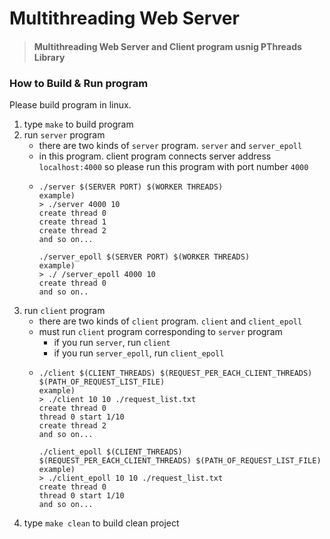 # Multithreading Web Server
> #### Multithreading Web Server and Client program usnig PThreads Library

### How to Build & Run program
Please build program in linux.  
1. type `make` to build program
2. run `server` program
    * there are two kinds of `server` program. `server` and `server_epoll`
    * in this program. client program connects server address `localhost:4000` so please run this program with port number `4000`
    * ``` 
      ./server $(SERVER PORT) $(WORKER THREADS)
      example) 
      > ./server 4000 10
      create thread 0
      create thread 1
      create thread 2
      and so on...
        
      ./server_epoll $(SERVER PORT) $(WORKER THREADS)
      example)
      > ./ /server_epoll 4000 10
      create thread 0
      and so on..
      ``` 
3. run `client` program
    * there are two kinds of `client` program. `client` and `client_epoll`
    * must run `client` program corresponding to `server` program
        - if you run `server`, run `client`
        - if you run `server_epoll`, run `client_epoll`
    * ```
      ./client $(CLIENT_THREADS) $(REQUEST_PER_EACH_CLIENT_THREADS) $(PATH_OF_REQUEST_LIST_FILE)
      example)
      > ./client 10 10 ./request_list.txt
      create thread 0
      thread 0 start 1/10
      create thread 2
      and so on...
      
      ./client_epoll $(CLIENT_THREADS) $(REQUEST_PER_EACH_CLIENT_THREADS) $(PATH_OF_REQUEST_LIST_FILE)
      example)
      > ./client_epoll 10 10 ./request_list.txt
      create thread 0
      thread 0 start 1/10
      and so on...
      ```
4. type `make clean` to build clean project 